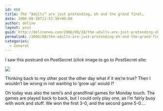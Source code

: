```yaml
---
id: 868
title: The “Adults” are just pretending… oh and the grand final…
date: 2006-08-28T21:53:56+00:00
author: deline
layout: post
guid: http://delineneo.com/2006/08/28/the-adults-are-just-pretending-oh-and-the-grand-final/
permalink: /2006/08/the-adults-are-just-pretending-oh-and-the-grand-final/
categories:
  - General
---
```

I saw this postcard on PostSecret (click image to go to PostSecret site:

[![](http://photos1.blogger.com/blogger/994/593/400/chaulk.jpg)](http://postsecret.blogspot.com/)

Thinking back to my other post the other day what if it we&#8217;re true? Then I wouldn&#8217;t be wrong in not wanting to &#8216;grow up&#8217; would I?

Oh today was also the semi&#8217;s and grandfinal games for Monday touch. The games are played back to back, but I could only play one, as I&#8217;m fairly busy with work and stuff. We won the first 3-0, and the second game 5-0&#8230;.